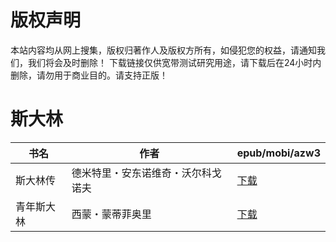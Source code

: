 # 版权声明

本站内容均从网上搜集，版权归著作人及版权方所有，如侵犯您的权益，请通知我们，我们将会及时删除！ 下载链接仅供宽带测试研究用途，请下载后在24小时内删除，请勿用于商业目的。请支持正版！

# 斯大林

| 书名 | 作者 | epub/mobi/azw3 |
| --- | --- | --- |
| 斯大林传 | 德米特里・安东诺维奇・沃尔科戈诺夫 | [下载](https://url89.ctfile.com/f/31084289-1375491829-e707fa?p=8866) |
| 青年斯大林 | 西蒙・蒙蒂菲奥里 | [下载](https://url89.ctfile.com/f/31084289-1357022413-7e0d2c?p=8866) |
